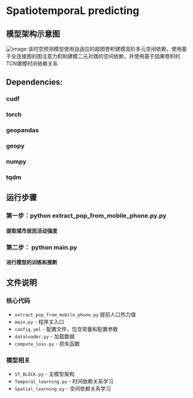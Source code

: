 # SpatiotemporaL predicting
## 模型架构示意图
![image](https://github.com/xugh1997/spatial_tempora_predictionng/blob/main/introduction.png)
该时空预测模型使用自适应的超图卷积建模高阶多元空间依赖，使用基于全连接图的图注意力机制建模二元对偶的空间依赖，并使用基于因果卷积的TCN建模时间依赖关系
## Dependencies:
### cudf
### torch
### geopandas
### geopy
### numpy
### tqdm
## 运行步骤
### 第一步：python extract_pop_from_mobile_phone.py.py
#### 提取城市居民活动强度
### 第二步： python main.py
#### 进行模型的训练和推断
## 文件说明
### 核心代码
- `extract_pop_from_mobile_phone.py` 提前人口热力值
- `main.py` - 程序主入口
- `config.yml` - 配置文件，包含常量和配置参数
- `dataloader.py` - 加载数据
- `compute_loss.py` - 损失函数
### 模型相关
- `ST_BLOCK.py` - 主模型架构
- `Temporal_learning.py` - 时间依赖关系学习
- `Spatial_learning.py` - 空间依赖关系学习
